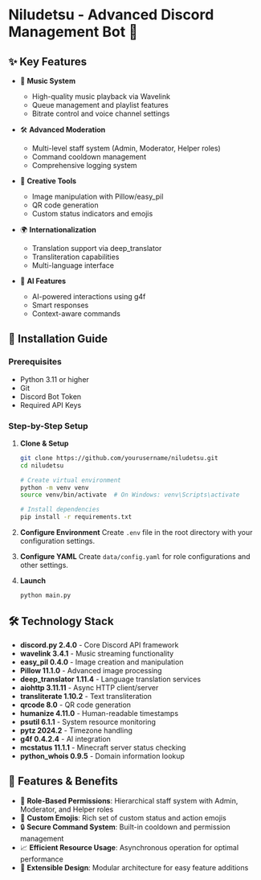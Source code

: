 # Niludetsu - Advanced Discord Management Bot 🌟

## ✨ Key Features

- 🎵 **Music System**
  - High-quality music playback via Wavelink
  - Queue management and playlist features
  - Bitrate control and voice channel settings
  
- 🛠️ **Advanced Moderation**
  - Multi-level staff system (Admin, Moderator, Helper roles)
  - Command cooldown management
  - Comprehensive logging system
  
- 🎨 **Creative Tools**
  - Image manipulation with Pillow/easy_pil
  - QR code generation
  - Custom status indicators and emojis
  
- 🌍 **Internationalization**
  - Translation support via deep_translator
  - Transliteration capabilities
  - Multi-language interface
  
- 🤖 **AI Features**
  - AI-powered interactions using g4f
  - Smart responses
  - Context-aware commands

## 🚀 Installation Guide

### Prerequisites
- Python 3.11 or higher
- Git
- Discord Bot Token
- Required API Keys

### Step-by-Step Setup

1. **Clone & Setup**
   ```bash
   git clone https://github.com/yourusername/niludetsu.git
   cd niludetsu
   
   # Create virtual environment
   python -m venv venv
   source venv/bin/activate  # On Windows: venv\Scripts\activate
   
   # Install dependencies
   pip install -r requirements.txt
   ```

2. **Configure Environment**
   Create `.env` file in the root directory with your configuration settings.
   
3. **Configure YAML**
   Create `data/config.yaml` for role configurations and other settings.

4. **Launch**
   ```bash
   python main.py
   ```

## 🛠️ Technology Stack

- **discord.py 2.4.0** - Core Discord API framework
- **wavelink 3.4.1** - Music streaming functionality
- **easy_pil 0.4.0** - Image creation and manipulation
- **Pillow 11.1.0** - Advanced image processing
- **deep_translator 1.11.4** - Language translation services
- **aiohttp 3.11.11** - Async HTTP client/server
- **transliterate 1.10.2** - Text transliteration
- **qrcode 8.0** - QR code generation
- **humanize 4.11.0** - Human-readable timestamps
- **psutil 6.1.1** - System resource monitoring
- **pytz 2024.2** - Timezone handling
- **g4f 0.4.2.4** - AI integration
- **mcstatus 11.1.1** - Minecraft server status checking
- **python_whois 0.9.5** - Domain information lookup

## 💫 Features & Benefits

- 🔧 **Role-Based Permissions**: Hierarchical staff system with Admin, Moderator, and Helper roles
- 🎯 **Custom Emojis**: Rich set of custom status and action emojis
- 🔒 **Secure Command System**: Built-in cooldown and permission management
- 📈 **Efficient Resource Usage**: Asynchronous operation for optimal performance
- 🤝 **Extensible Design**: Modular architecture for easy feature additions

